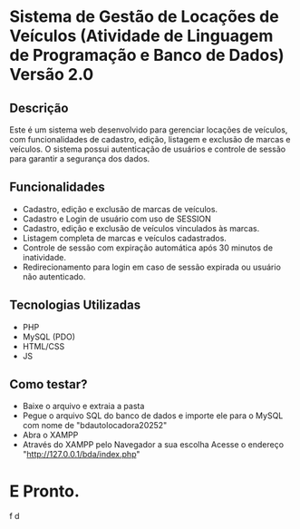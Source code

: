 # Sistema de Gestão de Locações de Veículos (Atividade de Linguagem de Programação e Banco de Dados) Versão 2.0

## Descrição

Este é um sistema web desenvolvido para gerenciar locações de veículos, com funcionalidades de cadastro, edição, listagem e exclusão de marcas e veículos. O sistema possui autenticação de usuários e controle de sessão para garantir a segurança dos dados.

## Funcionalidades

- Cadastro, edição e exclusão de marcas de veículos.
- Cadastro e Login de usuário com uso de SESSION
- Cadastro, edição e exclusão de veículos vinculados às marcas.
- Listagem completa de marcas e veículos cadastrados.
- Controle de sessão com expiração automática após 30 minutos de inatividade.
- Redirecionamento para login em caso de sessão expirada ou usuário não autenticado.

## Tecnologias Utilizadas

- PHP
- MySQL (PDO)
- HTML/CSS
- JS

## Como testar?

- Baixe o arquivo e extraia a pasta
- Pegue o arquivo SQL do banco de dados e importe ele para o MySQL com nome de "bdautolocadora20252"
- Abra o XAMPP
- Através do XAMPP pelo Navegador a sua escolha Acesse o endereço "http://127.0.0.1/bda/index.php"
  
# E Pronto.
f
d
